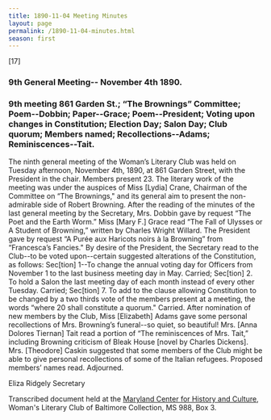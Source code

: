 ```yaml
---
title: 1890-11-04 Meeting Minutes
layout: page
permalink: /1890-11-04-minutes.html
season: first
---
```


<style>
    #maincontent{
        font-size:1.4em;
    }
</style>
[17]

### 9th General Meeting-- November 4th 1890.

### 9th meeting 861 Garden St.; “The Brownings” Committee; Poem--Dobbin; Paper--Grace; Poem--President; Voting upon changes in Constitution; Election Day; Salon Day; Club quorum; Members named; Recollections--Adams; Reminiscences--Tait.

The ninth general meeting of the Woman’s Literary Club was held on Tuesday afternoon, November 4th, 1890, at 861 Garden Street, with the President in the chair. Members present 23. The literary work of the meeting was under the auspices of Miss [Lydia] Crane, Chairman of the Committee on “The Brownings," and its general aim to present the non-admirable side of Robert Browning. After the reading of the minutes of the last general meeting by the Secretary, Mrs. Dobbin gave by request “The Poet and the Earth Worm.” Miss [Mary F.] Grace read “The Fall of Ulysses or A Student of Browning,” written by Charles Wright Willard. The President gave by request “A Purée aux Haricots noirs à la Browning” from “Francesca’s Fancies." By desire of the President, the Secretary read to the Club--to be voted upon--certain suggested alterations of the Constitution, as follows: Sec[tion] 1--To change the annual voting day for Officers from November 1 to the last business meeting day in May. Carried; Sec[tion] 2. To hold a Salon the last meeting day of each month instead of every other Tuesday. Carried; Sec[tion] 7. To add to the clause allowing Constitution to be changed by a two thirds vote of the members present at a meeting, the words “where 20 shall constitute a quorum." Carried. After nomination of new members by the Club, Miss [Elizabeth] Adams gave some personal recollections of Mrs. Browning’s funeral--so quiet, so beautiful! Mrs. [Anna Dolores Tiernan] Tait read a portion of “The reminiscences of Mrs. Tait,” including Browning criticism of Bleak House [novel by Charles Dickens]. Mrs. [Theodore] Caskin suggested that some members of the Club might be able to give personal recollections of some of the Italian refugees. Proposed members’ names read. Adjourned.

Eliza Ridgely
Secretary

Transcribed document held at the [Maryland Center for History and Culture](http://mdhs.org/), Woman's Literary Club of Baltimore Collection, MS 988, Box 3. 
